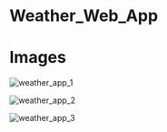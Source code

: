 # Weather_Web_App

# Images

![weather_app_1](https://user-images.githubusercontent.com/78065184/235277715-36e1dd1d-50b9-4db5-8193-fea88184d9fe.png)

![weather_app_2](https://user-images.githubusercontent.com/78065184/235277724-5ac6e28b-3c7a-4731-9743-71576b0abc5d.png)

![weather_app_3](https://user-images.githubusercontent.com/78065184/235277729-98c1fa80-8594-407c-9c14-e81d3c8dfc31.png)
